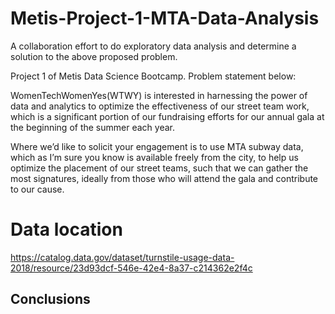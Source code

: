 # Metis-Project-1-MTA-Data-Analysis
A collaboration effort to do exploratory data analysis and determine a solution to the above proposed problem.  

Project 1 of Metis Data Science Bootcamp. Problem statement below:

WomenTechWomenYes(WTWY) is interested in harnessing the power of data and analytics to optimize the effectiveness of our street team work, which is a significant portion of our fundraising efforts for our annual gala at the beginning of the summer each year.

Where we’d like to solicit your engagement is to use MTA subway data, which as I’m sure you know is available freely from the city, to help us optimize the placement of our street teams, such that we can gather the most signatures, ideally from those who will attend the gala and contribute to our cause.


# Data location 

https://catalog.data.gov/dataset/turnstile-usage-data-2018/resource/23d93dcf-546e-42e4-8a37-c214362e2f4c


## Conclusions

